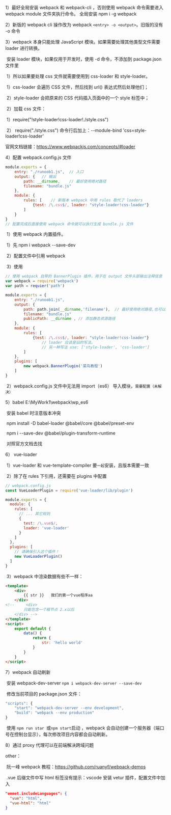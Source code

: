 1）最好全局安装 webpack 和 webpack-cli ，否则使用 webpack 命令需要进入 webpack module 文件夹执行命令。	全局安装 npm i -g webpack



2）新版的 webpack cli 操作改为 webpack   `<entry> -o <output>`。旧版的没有 -o 命令

3）webpack 本身只能处理 JavaScript 模块。如果需要处理其他类型文件需要 loader 进行转换。	

​	安装 loader 模块，如果仅用于开发时，使用 -d 命令，不添加到 package.json 文件里

​	1）所以如果要处理 css 文件就需要使用到 css-loader 和 style-loader。

​		1）css-loader 会遍历 CSS 文件，然后找到 url() 表达式然后处理他们；

​		2）style-loader 会把原来的 CSS 代码插入页面中的一个 style 标签中；

​	2）加载 css 文件：

​		1）require("!style-loader!css-loader!./style.css")

​		2） require("./style.css")	命令行后加上：--module-bind 'css=style-loader!css-loader'

官网文档链接：<https://www.webpackjs.com/concepts/#loader> 





4）配置 webpack.config.js 文件

```JavaScript
module.exports = {
    entry: "./runoob1.js",	// 入口
    output: {	// 输出
        path: __dirname,	// 最好使用绝对路径
        filename: "bundle.js"
    },
    module: {
        rules: [	// 新版本 webpack 中用 rules 取代了 loaders
            {test: /\.css$/, loader: "style-loader!css-loader"}
        ]
    }
}
// 配置完成后直接使用 webpack 命令就可以执行生成 bundle.js 文件
```

​	1）使用 webpack 内置插件。

​		1）先 npm i webpack --save-dev

​		2）配置文件中引用 webpack

​		3）使用

```javascript
// 使用 webpack 自带的 BannerPlugin 插件，用于在 output 文件头部输出注释信息
var webpack = require('webpack')
var path = requier('path')

module.exports = {
    entry: "./runoob1.js",
    output: {
        path: path.join(__dirname,'filename'),	// 最好使用绝对路径,也可以使用 path 模块来写路径，以避免一些错误
        filename: "bundle.js"
        publicPath: __dirname , // 添加静态资源路径
    },
    module: {
        rules: [
            {test: /\.css$/, loader: "style-loader!css-loader"}
            	// loader 应该是旧的写法。
            	// 另一种写法 use: ['style-loader', 'css-loader']
        ]
    },
    plugins: [
        new webpack.BannerPlugin('菜鸟教程')
    ]
}
```

​	2）webpack.config.js 文件中无法用 import（es6） 导入模块，`需要配置（未解决）`





5）babel		E:\MyWork1\webpack\wp_es6

​	安装 babel 时注意版本冲突	

​	npm install -D babel-loader @babel/core @babel/preset-env  

​	npm i --save-dev  @babel/plugin-transform-runtime 

​	对照官方文档去找

6）	vue-loader

​	1）vue-loader 和 vue-template-compiler 要`一起`安装，且版本需要一致

​	2）除了在 rules 下引用，还需要在 plugins 中配置

```javascript
// webpack.config.js
const VueLoaderPlugin = require('vue-loader/lib/plugin')

module.exports = {
  module: {
    rules: [
      // ... 其它规则
      {
        test: /\.vue$/,
        loader: 'vue-loader'
      }
    ]
  },
  plugins: [
    // 请确保引入这个插件！
    new VueLoaderPlugin()
  ]
}
```

​	3）webpack 中渲染数据有些不一样：

```html
<template>
    <div>
        {{ str }}   我们的第一个vue程序aa
    </div>
<!--     <div>
        只能包含一个根节点 2.x以后
    </div> -->
</template>
<script>
    export default {
        data() {
            return {
                str: 'hello world'
            }
        }
    }
</script>
```



7）webpack 自动刷新

​	安装 webpack-dev-server        `npm i webpack-dev-server --save-dev`

​	修改当前项目的 package.json 文件：

```javascript
"scripts": {
    "start": "webpack-dev-server --env development",
    "build": "webpack --env production"
}
```

​	使用 `npm run star `或`npm start`启动 ，webpack 会自动创建一个服务器（端口号在控制台显示），每次修改项目内容都会自动刷新。





8）通过 proxy 代理可以在前端解决跨域问题





other：

​	阮一峰 webpack 教程：<https://github.com/ruanyf/webpack-demos> 

​	.vue 后缀文件中写 html 标签没有提示：vscode 安装 vetur 插件，配置文件中加入

```json
"emmet.includeLanguages": {
  "vue": "html",
  "vue-html": "html"
}
```

